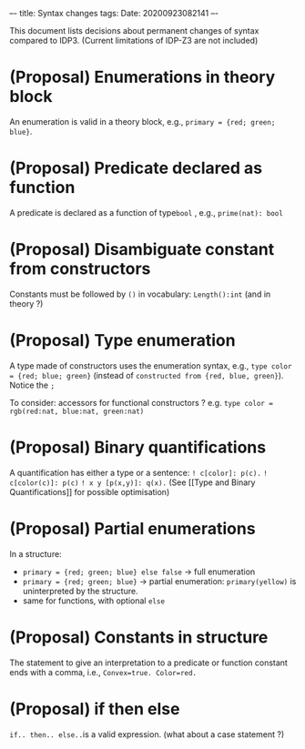 –-
title: Syntax changes
tags: 
Date: 20200923082141
–-

This document lists decisions about permanent changes of syntax compared to IDP3.  (Current limitations of IDP-Z3 are not included)

# (Proposal) Enumerations in theory block
An enumeration is valid in a theory block, e.g., `primary = {red; green; blue}`.  

# (Proposal) Predicate declared as function
A predicate is declared as a function of type`bool` , e.g., `prime(nat): bool`

# (Proposal) Disambiguate constant from constructors
Constants must be followed by `()` in vocabulary: `Length():int`  (and in theory ?)

# (Proposal) Type enumeration
A type made of constructors uses the enumeration syntax, e.g., `type color = {red; blue; green}` (instead of `constructed from {red, blue, green}`). Notice the `;`

To consider: accessors for functional constructors ? e.g. `type color = rgb(red:nat, blue:nat, green:nat)`

# (Proposal) Binary quantifications
A quantification has either a type or a sentence:
`! c[color]: p(c).` 
`! c[color(c)]: p(c)`
`! x y [p(x,y)]: q(x).`
(See [[Type and Binary Quantifications]] for possible optimisation)

# (Proposal) Partial enumerations
In a structure:
* `primary = {red; green; blue} else false` → full enumeration
* `primary = {red; green; blue}` → partial enumeration: `primary(yellow)` is uninterpreted by the structure.
* same for functions, with optional `else`

# (Proposal) Constants in structure
The statement to give an interpretation to a predicate or function constant ends with a comma, i.e., `Convex=true. Color=red.` 

# (Proposal) if then else
`if.. then.. else..`is a valid expression.
(what about a case statement ?)

